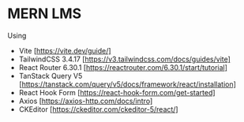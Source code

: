 # MERN LMS

Using
- Vite [https://vite.dev/guide/]
- TailwindCSS 3.4.17 [https://v3.tailwindcss.com/docs/guides/vite]
- React Router 6.30.1 [https://reactrouter.com/6.30.1/start/tutorial]
- TanStack Query V5 [https://tanstack.com/query/v5/docs/framework/react/installation]
- React Hook Form [https://react-hook-form.com/get-started]
- Axios [https://axios-http.com/docs/intro]
- CKEditor [https://ckeditor.com/ckeditor-5/react/]
